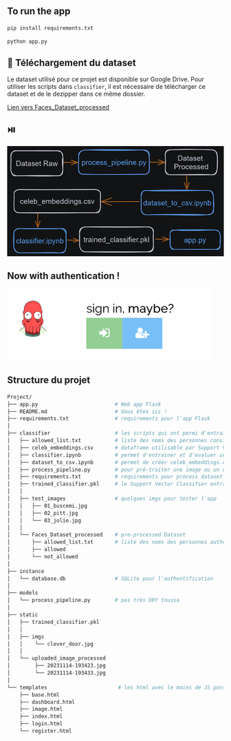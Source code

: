 ## To run the app

```bash
pip install requirements.txt
```

```bash
python app.py
```

## :floppy_disk: Téléchargement du dataset

Le dataset utilisé pour ce projet est disponible sur Google Drive.
Pour utiliser les scripts dans `classifier`, il est nécessaire de télécharger ce dataset et de le dezipper dans ce même dossier.

[Lien vers Faces_Dataset_processed](https://drive.google.com/file/d/11KawCPnuEFLHctgBaqw3eKaKM5kAfryL/view?usp=sharing)


## :play_or_pause_button:  
![Image](https://raw.githubusercontent.com/Hatchi-Kin/Clever_Door/main/classifier/test_images/pipeline.png)

## Now with authentication !
![Image](https://raw.githubusercontent.com/Hatchi-Kin/Clever_Door/main/static/imgs/login.png)


## Structure du projet

```bash
Project/
├── app.py                         # Web app Flask
├── README.md                      # Vous êtes ici !
├── requirements.txt               # requirements pour l'app Flask
│
├── classifier                     # les scripts qui ont permi d'entrainer un classifier
│   ├── allowed_list.txt           # liste des noms des personnes considérées "authorisées"
│   ├── celeb_embeddings.csv       # dataframe utilisable par Support Vector Classifier
│   ├── classifier.ipynb           # permet d'entrainer et d'evaluer un Support Vector Classifier
│   ├── dataset_to_csv.ipynb       # permet de créer celeb_embeddings.csv
│   ├── process_pipeline.py        # pour pré-traiter une image ou un dataset complet
│   ├── requirements.txt           # requirements pour process dataset et train classifier
│   ├── trained_classifier.pkl     # le Support Vector Classifier entrainé
│   │
│   ├── test_images                # quelques imgs pour tester l'app
│   │   ├── 01_buscemi.jpg
│   │   ├── 02_pitt.jpg
│   │   └── 03_jolie.jpg
│   │
│   └── Faces_Dataset_processed    # pre-processed Dataset
│       ├── allowed_list.txt       # liste des noms des personnes authorisées
│       ├── allowed
│       └── not_allowed
│
├── instance
│   └── database.db                # SQLite pour l'authentification
│
├── models
│   └── process_pipeline.py        # pas très DRY toussa
│
├── static
│   ├── trained_classifier.pkl
│   │
│   ├── imgs
│   │    └── clever_door.jpg
│   │ 
│   └── uploaded_image_processed
│        ├── 20231114-193423.jpg
│        └── 20231114-193433.jpg
│ 
└── templates                       # les html avec le moins de JS possible
    ├── base.html
    ├── dashboard.html
    ├── image.html
    ├── index.html
    ├── login.html
    └── register.html
```
